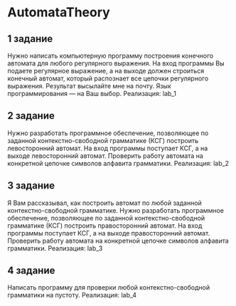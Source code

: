 # AutomataTheory

## 1 задание
Нужно написать компьютерную программу построения конечного автомата для любого регулярного выражения.
На вход программы Вы подаете регулярное выражение, а на выходе должен строиться конечный автомат, который распознает все цепочки регулярного выражения.
Результат высылайте мне на почту. Язык программирования — на Ваш выбор.
Реализация: lab_1

## 2 задание
Нужно разработать программное обеспечение, позволяющее по заданной контекстно-свободной грамматике (КСГ) построить левосторонний автомат. На вход программы поступает КСГ, а на выходе левосторонний автомат. Проверить работу автомата на конкретной цепочке символов алфавита грамматики.
Реализация: lab_2

## 3 задание
Я Вам рассказывал, как построить автомат по любой заданной контекстно-свободной грамматике. Нужно разработать программное обеспечение, позволяющее по заданной контекстно-свободной грамматике (КСГ) построить правосторонний автомат. На вход программы поступает КСГ, а на выходе правосторонний автомат. Проверить работу автомата на конкретной цепочке символов алфавита грамматики.
Реализация: lab_3

## 4 задание
Написать программу для проверки любой контекстно-свободной грамматики на пустоту.
Реализация: lab_4
